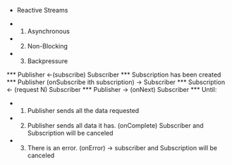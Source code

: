 * Reactive Streams
- 1. Asynchronous  
- 2. Non-Blocking
- 3. Backpressure

*** Publisher <-(subscribe) Subscriber
*** Subscription has been created
*** Publisher (onSubscribe ith subscription) -> Subscriber
*** Subscription <- (request N) Subscriber
*** Publisher -> (onNext) Subscriber
*** Until:
- 1. Publisher sends all the data requested
- 2. Publisher sends all data it has. (onComplete) Subscriber and Subscription will be canceled
- 3. There is an error. (onError) -> subscriber and Subscription will be canceled